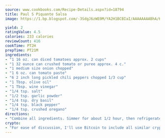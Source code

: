```yaml
---
source: www.cookbooks.com/Recipe-Details.aspx?id=18794
title: Paul S Piquante Salsa
image: https://1.bp.blogspot.com/-3SdgJ6zWE0M/YA2H1BCBIaI/AAAAAAAABhA/KLu9yTsYBMkJQudB_uFGwTypBtmTiBfZgCLcBGAsYHQ/s320/4.png

yield: 2
ratingValue: 4.5
calories: 233 calories
reviewCount: 416
cookTime: PT2H
prepTime: PT21M
ingredients:
- "1 16 oz. can diced tomatoes approx. 2 cups"
- "1 32 ounce can crushed tomato or puree approx. 4 c."
- "1 medium size onion chopped"
- "1 6 oz. can tomato paste"
- "6 2 inch long pickled chili peppers chopped 1/3 cup"
- "1 Tbsp. olive oil"
- "1 Tbsp. wine vinegar"
- "1/4 tsp. salt"
- "1/2 tsp. garlic powder"
- "1/4 tsp. dry basil"
- "1/4 tsp. black pepper"
- "1/4 tsp. crushed oregano"
directions:
- "Combine all ingredients. Simmer for about 1/2 hour, then refrigerate."
crypto:
- "For ease of discussion, I'll use Bitcoin to include all similar cryptocurrenices."
---
```

